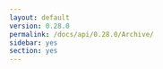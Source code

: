 ```yaml
---
layout: default
version: 0.28.0
permalink: /docs/api/0.28.0/Archive/
sidebar: yes
section: yes
---
```


